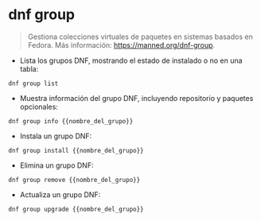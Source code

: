 # dnf group

> Gestiona colecciones virtuales de paquetes en sistemas basados en Fedora.
> Más información: <https://manned.org/dnf-group>.

- Lista los grupos DNF, mostrando el estado de instalado o no en una tabla:

`dnf group list`

- Muestra información del grupo DNF, incluyendo repositorio y paquetes opcionales:

`dnf group info {{nombre_del_grupo}}`

- Instala un grupo DNF:

`dnf group install {{nombre_del_grupo}}`

- Elimina un grupo DNF:

`dnf group remove {{nombre_del_grupo}}`

- Actualiza un grupo DNF:

`dnf group upgrade {{nombre_del_grupo}}`
